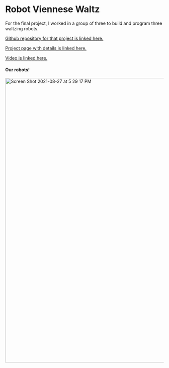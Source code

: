 # Robot Viennese Waltz 
For the final project, I worked in a group of three to build and program three waltzing robots. 

[Github repository for that project is linked here.](https://github.com/sbentl02/Dancing-Robots)

[Project page with details is linked here.](https://rebeccalshen.wixsite.com/mysite/robot-waltz)

[Video is linked here.](https://drive.google.com/file/d/1k66Tt8onNGMYD0801_UE4l8XmOkMI2zl/view?usp=sharing)

#### Our robots!
<img width="902" alt="Screen Shot 2021-08-27 at 5 29 17 PM" src="https://user-images.githubusercontent.com/49819466/131190505-e6dafb30-8de0-48ec-b6f0-81b03cad0653.png">

